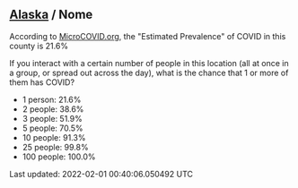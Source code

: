 
## [Alaska](/united-states/alaska) / Nome

According to [MicroCOVID.org](http://microcovid.org),
the "Estimated Prevalence" of COVID in this county is 21.6%

If you interact with a certain number of people in this location
(all at once in a group, or spread out across the day), what is the chance that
1 or more of them has COVID?

- 1 person: 21.6%
- 2 people: 38.6%
- 3 people: 51.9%
- 5 people: 70.5%
- 10 people: 91.3%
- 25 people: 99.8%
- 100 people: 100.0%

Last updated: 2022-02-01 00:40:06.050492 UTC
